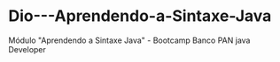 # Dio---Aprendendo-a-Sintaxe-Java
Módulo "Aprendendo a Sintaxe Java" - Bootcamp Banco PAN java Developer
